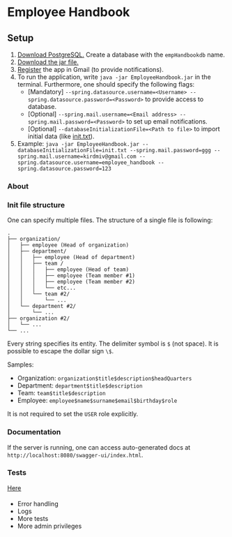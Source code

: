 # Employee Handbook

## Setup
1. [Download PostgreSQL.](https://www.postgresql.org/download/) Create a database with the `empHandbookdb` name.
2. [Download the jar file.](https://github.com/kirdmiv/EmployeeHandbook/releases/download/v1.0.0-beta.2/EmployeeHandbook.jar)
3. [Register](https://myaccount.google.com/security) the app in Gmail (to provide notifications). 
4. To run the application, write `java -jar EmployeeHandbook.jar` in the terminal. Furthermore, one should specify the following flags:
      * [Mandatory] `--spring.datasource.username=<Username> --spring.datasource.password=<Password>` to provide access to database.
      * [Optional] `--spring.mail.username=<Email address> --spring.mail.password=<Password>` to set up email notifications.
      * [Optional] `--databaseInitializationFile=<Path to file>` to import initial data (like [init.txt](./init.txt)).
5. Example: `java -jar EmployeeHandbook.jar --databaseInitializationFile=init.txt --spring.mail.password=ggg --spring.mail.username=kirdmiv@gmail.com --spring.datasource.username=employee_handbook --spring.datasource.password=123`

### About

### Init file structure
One can specify multiple files. The structure of a single file is following:
```
.
├── organization/
│   ├── employee (Head of organization)
│   ├── department/
│   │   ├── employee (Head of department)
│   │   ├── team /
│   │   │   ├── employee (Head of team)
│   │   │   ├── employee (Team member #1)
│   │   │   ├── employee (Team member #2)
│   │   │   └── etc...
│   │   └── team #2/
│   │       └── ...
│   └── department #2/
│       └── ...
├── organization #2/
│   └── ...
└── ...
```
Every string specifies its entity. The delimiter symbol is `$` (not space). It is possible to escape the dollar sign `\$`.

Samples:
* Organization: `organization$title$description$headQuarters`
* Department: `department$title$description`
* Team: `team$title$description`
* Employee: `employee$name$surname$email$birthday$role`

It is not required to set the `USER` role explicitly.

### Documentation
If the server is running, one can access auto-generated docs at `http://localhost:8080/swagger-ui/index.html`.

### Tests
[Here](./src/test/java/com/ivanov/kirill/EmployeeHandbook/EmployeeHandbookApplicationTests.java)

####
* Error handling
* Logs
* More tests
* More admin privileges
